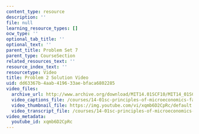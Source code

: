 ```yaml
---
content_type: resource
description: ''
file: null
learning_resource_types: []
ocw_type: ''
optional_tab_title: ''
optional_text: ''
parent_title: Problem Set 7
parent_type: CourseSection
related_resources_text: ''
resource_index_text: ''
resourcetype: Video
title: Problem 2 Solution Video
uid: dd63367b-4aab-4196-33ae-bfaca6802285
video_files:
  archive_url: http://www.archive.org/download/MIT14.01SCF10/MIT14_01SCF10_problem_7-2_300k.mp4
  video_captions_file: /courses/14-01sc-principles-of-microeconomics-fall-2011/4368f6ee550c5caeb5f98a52ca2cc178_xqmb6D2CpRc.vtt
  video_thumbnail_file: https://img.youtube.com/vi/xqmb6D2CpRc/default.jpg
  video_transcript_file: /courses/14-01sc-principles-of-microeconomics-fall-2011/f02cb50e4f6c67187f6b28146ecce87d_xqmb6D2CpRc.pdf
video_metadata:
  youtube_id: xqmb6D2CpRc
---
```

